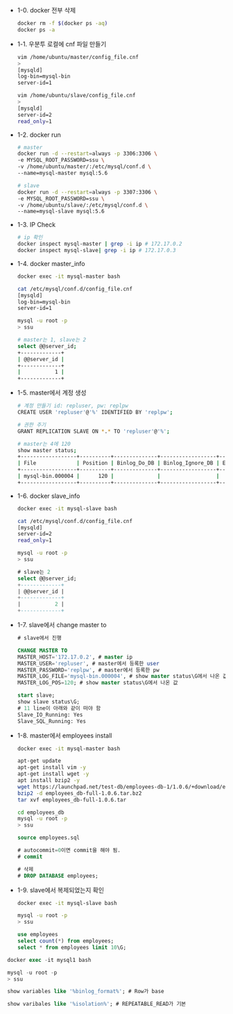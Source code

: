 

- 1-0. docker 전부 삭제

    ```bash
    docker rm -f $(docker ps -aq)
    docker ps -a
    ```

- 1-1. 우분투 로컬에 cnf 파일 만들기

    ```bash
    vim /home/ubuntu/master/config_file.cnf
    > 
    [mysqld]
    log-bin=mysql-bin
    server-id=1

    vim /home/ubuntu/slave/config_file.cnf
    >
    [mysqld]
    server-id=2
    read_only=1
    ```

- 1-2. docker run

    ```bash
    # master
    docker run -d --restart=always -p 3306:3306 \
    -e MYSQL_ROOT_PASSWORD=ssu \
    -v /home/ubuntu/master/:/etc/mysql/conf.d \
    --name=mysql-master mysql:5.6

    # slave
    docker run -d --restart=always -p 3307:3306 \
    -e MYSQL_ROOT_PASSWORD=ssu \
    -v /home/ubuntu/slave/:/etc/mysql/conf.d \
    --name=mysql-slave mysql:5.6
    ```

- 1-3. IP Check

    ```bash
    # ip 확인
    docker inspect mysql-master | grep -i ip # 172.17.0.2
    docker inspect mysql-slave| grep -i ip # 172.17.0.3
    ```

- 1-4. docker master_info

    ```bash
    docker exec -it mysql-master bash

    cat /etc/mysql/conf.d/config_file.cnf
    [mysqld]
    log-bin=mysql-bin
    server-id=1

    mysql -u root -p
    > ssu
    ```

    ```bash
    # master는 1, slave는 2
    select @@server_id;
    +-------------+
    | @@server_id |
    +-------------+
    |           1 |
    +-------------+
    ```

- 1-5. master에서 계정 생성

    ```bash
    # 계정 만들기 id: repluser, pw: replpw
    CREATE USER 'repluser'@'%' IDENTIFIED BY 'replpw';

    # 권한 주기
    GRANT REPLICATION SLAVE ON *.* TO 'repluser'@'%';
    ```

    ```bash
    # master는 4에 120
    show master status;
    +------------------+----------+--------------+------------------+-------------------+
    | File             | Position | Binlog_Do_DB | Binlog_Ignore_DB | Executed_Gtid_Set |
    +------------------+----------+--------------+------------------+-------------------+
    | mysql-bin.000004 |      120 |              |                  |                   |
    +------------------+----------+--------------+------------------+-------------------+
    ```

- 1-6. docker slave_info

    ```bash
    docker exec -it mysql-slave bash

    cat /etc/mysql/conf.d/config_file.cnf
    [mysqld]
    server-id=2
    read_only=1

    mysql -u root -p
    > ssu
    ```

    ```sql
    # slave는 2
    select @@server_id;
    +-------------+
    | @@server_id |
    +-------------+
    |           2 |
    +-------------+
    ```

- 1-7.  slave에서 change master to

    ```sql
    # slave에서 진행

    CHANGE MASTER TO 
    MASTER_HOST='172.17.0.2', # master ip
    MASTER_USER='repluser', # master에서 등록한 user
    MASTER_PASSWORD='replpw', # master에서 등록한 pw
    MASTER_LOG_FILE='mysql-bin.000004', # show master status\G에서 나온 값
    MASTER_LOG_POS=120; # show master status\G에서 나온 값
    ```

    ```sql
    start slave;
    show slave status\G;
    # 11 line이 아래와 같이 떠야 함
    Slave_IO_Running: Yes
    Slave_SQL_Running: Yes
    ```

- 1-8. master에서 employees install

    ```bash
    docker exec -it mysql-master bash

    apt-get update
    apt-get install vim -y
    apt-get install wget -y
    apt install bzip2 -y
    wget https://launchpad.net/test-db/employees-db-1/1.0.6/+download/employees_db-full-1.0.6.tar.bz2
    bzip2 -d employees_db-full-1.0.6.tar.bz2
    tar xvf employees_db-full-1.0.6.tar

    cd employees_db
    mysql -u root -p
    > ssu
    ```

    ```sql
    source employees.sql

    # autocommit=0이면 commit을 해야 됨.
    # commit

    # 삭제
    # DROP DATABASE employees;
    ```

- 1-9. slave에서 복제되었는지 확인

    ```bash
    docker exec -it mysql-slave bash

    mysql -u root -p
    > ssu
    ```

    ```sql
    use employees
    select count(*) from employees;
    select * from employees limit 10\G;
    ```

```sql
docker exec -it mysql1 bash

mysql -u root -p
> ssu

show variables like '%binlog_format%'; # Row가 base

show varibales like '%isolation%'; # REPEATABLE_READ가 기본
```